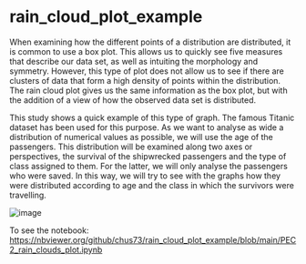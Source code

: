 # rain_cloud_plot_example

When examining how the different points of a distribution are distributed, it is common to use a box plot. This allows us to quickly see five measures that describe our data set, as well as intuiting the morphology and symmetry. However, this type of plot does not allow us to see if there are clusters of data that form a high density of points within the distribution. The rain cloud plot gives us the same information as the box plot, but with the addition of a view of how the observed data set is distributed.

This study shows a quick example of this type of graph. The famous Titanic dataset has been used for this purpose. As we want to analyse as wide a distribution of numerical values as possible, we will use the age of the passengers. This distribution will be examined along two axes or perspectives, the survival of the shipwrecked passengers and the type of class assigned to them. For the latter, we will only analyse the passengers who were saved. In this way, we will try to see with the graphs how they were distributed according to age and the class in which the survivors were travelling.


![image](https://user-images.githubusercontent.com/32896958/235251839-b993bfa9-e380-48ba-ab04-a5194c2dbea5.png)

To see the notebook:
https://nbviewer.org/github/chus73/rain_cloud_plot_example/blob/main/PEC2_rain_clouds_plot.ipynb
